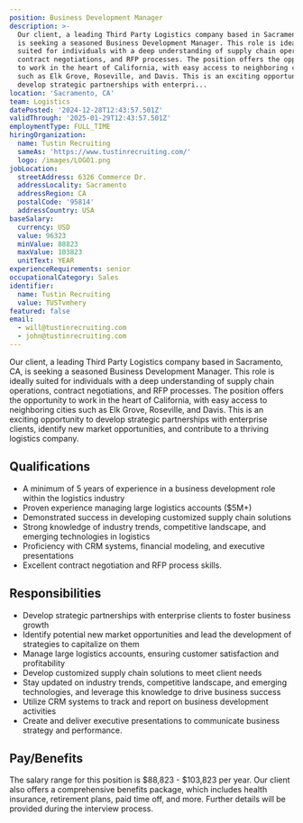```yaml
---
position: Business Development Manager
description: >-
  Our client, a leading Third Party Logistics company based in Sacramento, CA,
  is seeking a seasoned Business Development Manager. This role is ideally
  suited for individuals with a deep understanding of supply chain operations,
  contract negotiations, and RFP processes. The position offers the opportunity
  to work in the heart of California, with easy access to neighboring cities
  such as Elk Grove, Roseville, and Davis. This is an exciting opportunity to
  develop strategic partnerships with enterpri...
location: 'Sacramento, CA'
team: Logistics
datePosted: '2024-12-28T12:43:57.501Z'
validThrough: '2025-01-29T12:43:57.501Z'
employmentType: FULL_TIME
hiringOrganization:
  name: Tustin Recruiting
  sameAs: 'https://www.tustinrecruiting.com/'
  logo: /images/LOGO1.png
jobLocation:
  streetAddress: 6326 Commerce Dr.
  addressLocality: Sacramento
  addressRegion: CA
  postalCode: '95814'
  addressCountry: USA
baseSalary:
  currency: USD
  value: 96323
  minValue: 88823
  maxValue: 103823
  unitText: YEAR
experienceRequirements: senior
occupationalCategory: Sales
identifier:
  name: Tustin Recruiting
  value: TUSTvmhery
featured: false
email:
  - will@tustinrecruiting.com
  - john@tustinrecruiting.com
---
```




Our client, a leading Third Party Logistics company based in Sacramento, CA, is seeking a seasoned Business Development Manager. This role is ideally suited for individuals with a deep understanding of supply chain operations, contract negotiations, and RFP processes. The position offers the opportunity to work in the heart of California, with easy access to neighboring cities such as Elk Grove, Roseville, and Davis. This is an exciting opportunity to develop strategic partnerships with enterprise clients, identify new market opportunities, and contribute to a thriving logistics company.

## Qualifications
- A minimum of 5 years of experience in a business development role within the logistics industry
- Proven experience managing large logistics accounts ($5M+)
- Demonstrated success in developing customized supply chain solutions
- Strong knowledge of industry trends, competitive landscape, and emerging technologies in logistics
- Proficiency with CRM systems, financial modeling, and executive presentations
- Excellent contract negotiation and RFP process skills.

## Responsibilities
- Develop strategic partnerships with enterprise clients to foster business growth
- Identify potential new market opportunities and lead the development of strategies to capitalize on them
- Manage large logistics accounts, ensuring customer satisfaction and profitability
- Develop customized supply chain solutions to meet client needs
- Stay updated on industry trends, competitive landscape, and emerging technologies, and leverage this knowledge to drive business success
- Utilize CRM systems to track and report on business development activities
- Create and deliver executive presentations to communicate business strategy and performance.

## Pay/Benefits
The salary range for this position is $88,823 - $103,823 per year. Our client also offers a comprehensive benefits package, which includes health insurance, retirement plans, paid time off, and more. Further details will be provided during the interview process.
